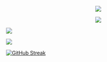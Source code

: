 <div align="center">

![](http://github-profile-summary-cards.vercel.app/api/cards/profile-details?username=ooguzsrtt&theme=github_dark)
  </div>
<div align="center">
<img src="https://skillicons.dev/icons?i=nodejs,express,php,laravel,mysql,html,css,bootstrap,js,jquery,py,fortran,arduino" />
</div>


![](http://github-profile-summary-cards.vercel.app/api/cards/stats?username=ooguzsrtt&theme=github_dark)


![](http://github-profile-summary-cards.vercel.app/api/cards/productive-time?username=ooguzsrtt&theme=github_dark&utcOffset=8)




[![GitHub Streak](https://streak-stats.demolab.com/?user=ooguzsrtt&theme=dark&currStreakNum=2FD3EB&theme=dark&fire=red&sideLabels=F00)](https://git.io/streak-stats)

